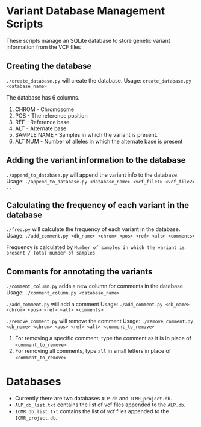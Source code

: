 # Variant Database Management Scripts

These scripts manage an SQLite database to store genetic variant information from the VCF files

## Creating the database 

`./create_database.py` will create the database.
Usage: `create_database.py <database_name>`

The database has 6 columns.
1. CHROM - Chromosome
2. POS - The reference position
3. REF - Reference base
4. ALT - Alternate base
5. SAMPLE NAME - Samples in which the variant is present.
6. ALT NUM - Number of alleles in which the alternate base is present 

## Adding the variant information to the database

`./append_to_database.py` will append the variant info to the database.
Usage: `./append_to_database.py <database_name> <vcf_file1> <vcf_file2> ...`

## Calculating the frequency of each variant in the database

`./freq.py` will calculate the frequency of each variant in the database.
Usage: `./add_comment.py <db_name> <chrom> <pos> <ref> <alt> <comments>`

Frequency is calculated by 
`Number of samples in which the variant is present / Total number of samples`

## Comments for annotating the variants

`./comment_column.py` adds a new column for comments in the database
Usage: `./comment_column.py <database_name>`

`./add_comment.py` will add a comment
Usage: `./add_comment.py <db_name> <chrom> <pos> <ref> <alt> <comments>`

`./remove_comment.py` will remove the comment
Usage: `./remove_comment.py <db_name> <chrom> <pos> <ref> <alt> <comment_to_remove>`

1. For removing a specific comment, type the comment as it is in place of `<comment_to_remove>`
2. For removing all comments, type `all` in small letters in place of `<comment_to_remove>`


# Databases

- Currently there are two databases `ALP.db` and `ICMR_project.db`. 
- `ALP_db_list.txt` contains the list of vcf files appended to the `ALP.db`.
- `ICMR_db_list.txt` contains the list of vcf files appended to the `ICMR_project.db`.   

